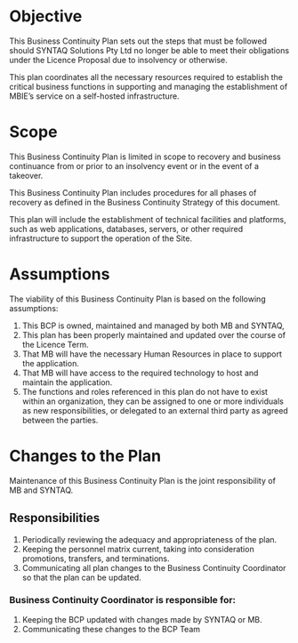 # Objective
This Business Continuity Plan sets out the steps that must be followed should SYNTAQ Solutions Pty Ltd no longer be able to meet their obligations under the Licence Proposal due to insolvency or otherwise.  

This plan coordinates all the necessary resources required to establish the critical business functions in supporting and managing the establishment of MBIE’s service on a self-hosted infrastructure.   

 # Scope
This Business Continuity Plan is limited in scope to recovery and business continuance from or prior to an insolvency event or in the event of a takeover.  

This Business Continuity Plan includes procedures for all phases of recovery as defined in the Business Continuity Strategy of this document.  

This plan will include the establishment of technical facilities and platforms, such as web applications, databases, servers, or other required infrastructure to support the operation of the Site.

# Assumptions
The viability of this Business Continuity Plan is based on the following assumptions: 
1. This BCP is owned, maintained and managed by both MB and SYNTAQ, 
1. This plan has been properly maintained and updated over the course of the Licence Term. 
1. That MB will have the necessary Human Resources in place to support the application. 
1. That MB will have access to the required technology to host and maintain the application.  
1. The functions and roles referenced in this plan do not have to exist within an organization, they can be assigned to one or more individuals as new responsibilities, or delegated to an external third party as agreed between the parties. 

# Changes to the Plan
Maintenance of this Business Continuity Plan is the joint responsibility of MB and SYNTAQ.  

## Responsibilities 
1. Periodically reviewing the adequacy and appropriateness of the plan. 
2. Keeping the personnel matrix current, taking into consideration promotions, transfers, and terminations.  
3. Communicating all plan changes to the Business Continuity Coordinator so that the plan can be updated.  

### Business Continuity Coordinator is responsible for: 
1. Keeping the BCP updated with changes made by SYNTAQ or MB. 
2. Communicating these changes to the BCP Team 